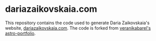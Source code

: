 # dariazaikovskaia.com
This repository contains the code used to generate Daria Zaikovskaia's website, [dariazaikovskaia.com](https://dariazaikovskaia.com/). The code is forked from [veranikabarel's astro-portfolio](https://github.com/veranikabarel/astro-portfolio).
